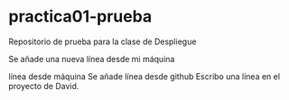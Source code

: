 # practica01-prueba
Repositorio de prueba para la clase de Despliegue

Se añade una nueva línea desde mi máquina

línea desde máquina 
Se añade línea desde github
Escribo una línea en el proyecto de David.
